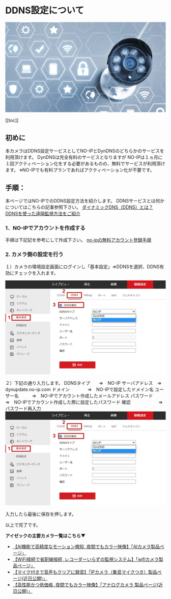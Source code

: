 # DDNS設定について

![](./images/camera-ddns/000.jpg)

[[toc]]

## 初めに
本カメラはDDNS設定サービスとしてNO-IPとDynDNSのどちらかのサービスを利用頂けます。
DynDNSは完全有料のサービスとなりますが
NO-IPは１ヵ月に１回アクティベーション化をする必要があるものの、無料でサービスが利用頂けます。
※NO-IPでも有料プランであればアクティベーション化が不要です。

## 手順：
本ページではNO-IPでのDDNS設定方法を紹介します。
DDNSサービスとは何かについてはこちらの記事参照下さい。
[ダイナミックDNS（DDNS）とは？DDNSを使った遠隔監視方法をご紹介](https://isecj.jp/blog/tech-ddns/)

### 1．NO-IPでアカウントを作成する
手順は下記記を参考にして作成下さい。
[no-ipの無料アカウント登録手順](https://onl.tw/aaKtKcf)


### 2. カメラ側の設定を行う
１）カメラの環境設定画面にログインし「基本設定」⇒DDNSを選択、DDNS有効にチェックを入れます。

![](./images/camera-ddns/001.jpg)

２）下記の通り入力します。
DDNSタイプ　　⇒　NO-IP
サーバアドレス　⇒　dynupdate.no-ip.com
ドメイン　　　　⇒　NO-IPで設定したドメイン名
ユーザー名　　　⇒　NO-IPでアカウント作成したメールアドレス
パスワード　　　  ⇒　NO-IPでアカウント作成した際に設定したパスワード
確認　　　　　　  ⇒　パスワード再入力
![](./images/camera-ddns/001.jpg)

入力したら最後に保存を押します。


以上で完了です。

**アイゼックの主要カメラ一覧はこちら▼**
- [【AI機能で高精度なモーション検知, 夜間でもカラー映像】「AIカメラ製品ページ」](https://isecj.jp/camera/ilc-4m79)
- [【WiFi接続で省配線接続, レコーダーいらずの監視システム】「wifiカメラ製品ページ」](https://isecj.jp/camera/dlc-176-wifi)
- [【マイク付きで音声もクリアに録音】「IPカメラ（集音マイクつき）製品ページ(近日公開)」]()
- [【高性能かつ低価格, 夜間でもカラー映像】「アナログカメラ 製品ページ(近日公開)」]()